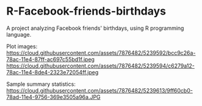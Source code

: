 R-Facebook-friends-birthdays
============================

A project analyzing Facebook friends' birthdays, using R programming language.

Plot images:
https://cloud.githubusercontent.com/assets/7876482/5239592/bcc9c26a-78ac-11e4-87ff-ac697c55bd1f.jpeg
https://cloud.githubusercontent.com/assets/7876482/5239594/c6279a12-78ac-11e4-8de4-2323e72054ff.jpeg

Sample summary statistics:
https://cloud.githubusercontent.com/assets/7876482/5239613/9ff60cb0-78ad-11e4-9756-369e3505a96a.JPG

